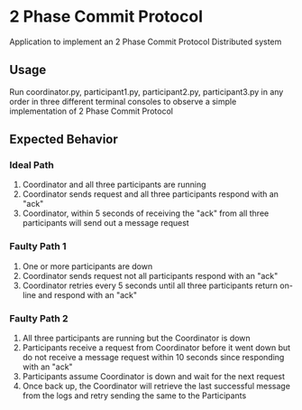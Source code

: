 # 2 Phase Commit Protocol
Application to implement an 2 Phase Commit Protocol Distributed system

## Usage
Run coordinator.py, participant1.py, participant2.py, participant3.py in any order in three different terminal consoles to observe a simple implementation of 2 Phase Commit Protocol

## Expected Behavior
### Ideal Path
1. Coordinator and all three participants are running
2. Coordinator sends request and all three participants respond with an "ack"
3. Coordinator, within 5 seconds of receiving the "ack" from all three participants will send out a message request

### Faulty Path 1
1. One or more participants are down
2. Coordinator sends request not all participants respond with an "ack"
3. Coordinator retries every 5 seconds until all three participants return on-line and respond with an "ack"

### Faulty Path 2
1. All three participants are running but the Coordinator is down
2. Participants receive a request from Coordinator before it went down but do not receive a message request within 10 seconds since responding with an "ack"
3. Participants assume Coordinator is down and wait for the next request
4. Once back up, the Coordinator will retrieve the last successful message from the logs and retry sending the same to the Participants
